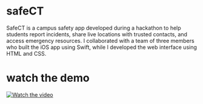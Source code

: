 # safeCT
SafeCT is a campus safety app developed during a hackathon to help students report incidents, share live locations with trusted contacts, and access emergency resources. I collaborated with a team of three members who built the iOS app using Swift, while I developed the web interface using HTML and CSS. 

# watch the demo 
[![Watch the video](https://img.youtube.com/vi/ZH0DoSMiBto/0.jpg)](https://www.youtube.com/shorts/ZH0DoSMiBto)
